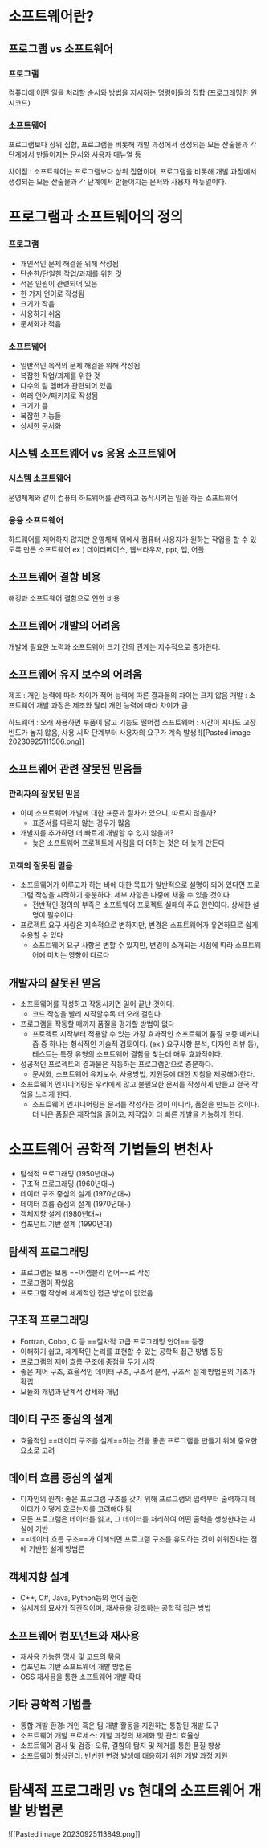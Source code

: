 # 소프트웨어란?
## 프로그램 vs 소프트웨어
### 프로그램
컴퓨터에 어떤 일을 처리할 순서와 방법을 지시하는 명령어들의 집합 (프로그래밍한 원시코드)
### 소프트웨어
프로그램보다 상위 집합, 프로그램을 비롯해 개발 과정에서 생성되는 모든 산출물과 각 단계에서 만들어지는 문서와 사용자 매뉴얼 등

차이점 : 소프트웨어는 프로그램보다 상위 집합이며, 프로그램을 비롯해 개발 과정에서 생성되는 모든 산출물과 각 단계에서 만들어지는 문서와 사용자 매뉴얼이다.
# 프로그램과 소프트웨어의 정의
### 프로그램
- 개인적인 문제 해결을 위해 작성됨 
-  단순한/단일한 작업/과제를 위한 것 
-  적은 인원이 관련되어 있음 
- 한 가지 언어로 작성됨 
-  크기가 작음 
-  사용하기 쉬움 
- 문서화가 적음
### 소프트웨어
- 일반적인 목적의 문제 해결을 위해 작성됨 
- 복잡한 작업/과제를 위한 것 
- 다수의 팀 멤버가 관련되어 있음 
-  여러 언어/패키지로 작성됨 
- 크기가 큼 
-  복잡한 기능들 
-  상세한 문서화

## 시스템 소프트웨어 vs 응용 소프트웨어

### 시스템 소프트웨어
운영체제와 같이 컴퓨터 하드웨어를 관리하고 동작시키는 일을 하는 소프트웨어
### 응용 소프트웨어
하드웨어를 제어하지 않지만 운영체제 위에서 컴퓨터 사용자가 원하는 작업을 할 수 있도록 만든 소프트웨어
ex ) 데이터베이스, 웹브라우저, ppt, 앱, 어플

## 소프트웨어 결함 비용
해킹과 소프트웨어 결함으로 인한 비용

## 소프트웨어 개발의 어려움
개발에 필요한 노력과 소프트웨어 크기 간의 관계는 지수적으로 증가한다.

## 소프트웨어 유지 보수의 어려움
제조 : 개인 능력에 따라 차이가 적어 능력에 따른 결과물의 차이는 크지 않음
개발 : 소프트웨어 개발 과정은 제조와 달리 개인 능력에 따라 차이가 큼

하드웨어 : 오래 사용하면 부품이 닳고 기능도 떨어점
소프트웨어 : 시간이 지나도 고장 빈도가 높지 않음, 사용 시작 단계부터 사용자의 요구가 계속 발생
![[Pasted image 20230925111506.png]]

## 소프트웨어 관련 잘못된 믿음들
### 관리자의 잘못된 믿음
- 이미 소프트웨어 개발에 대한 표준과 절차가 있으니, 따르지 않을까? 
	- 표준서를 따르지 않는 경우가 많음
- 개발자를 추가하면 더 빠르게 개발할 수 있지 않을까? 
	- 늦은 소프트웨어 프로젝트에 사람을 더 더하는 것은 더 늦게 만든다

### 고객의 잘못된 믿음
- 소프트웨어가 이루고자 하는 바에 대한 목표가 일반적으로 설명이 되어 있다면 프로그램 작성을 시작하기 충분하다. 세부 사항은 나중에 채울 수 있을 것이다. 
	- 전반적인 정의의 부족은 소프트웨어 프로젝트 실패의 주요 원인이다. 상세한 설명이 필수이다.
- 프로젝트 요구 사랑은 지속적으로 변하지만, 변경은 소프트웨어가 유연하므로 쉽게 수용할 수 있다 
	- 소프트웨어 요구 사항은 변할 수 있지만, 변경이 소개되는 시점에 따라 소프트웨어에 미치는 영향이 다르다

## 개발자의 잘못된 믿음
- 소프트웨어를 작성하고 작동시키면 일이 끝난 것이다.
	- 코드 작성을 빨리 시작할수록 더 오래 걸린다. 
- 프로그램을 작동할 때까지 품질을 평가할 방법이 없다
	- 프로젝트 시작부터 적용할 수 있는 가장 효과적인 소프트웨어 품질 보증 메커니즘 중 하나는 형식적인 기술적 검토이다. (ex ) 요구사항 분석, 디자인 리뷰 등), 테스트는 특정 유형의 소프트웨어 결함을 찾는데 매우 효과적이다.
- 성공적인 프로젝트의 결과물은 작동하는 프로그램만으로 충분하다.
	- 문서화, 소프트웨어 유지보수, 사용방법, 지원등에 대한 지침을 제공해야한다.
- 소프트웨어 엔지니어링은 우리에게 많고 불필요한 문서를 작성하게 만들고 결국 작업을 느리게 한다.
	- 소프트웨어 엔지니어링은 문서를 작성하는 것이 아니라, 품질을 만드는 것이다. 더 나은 품질은 재작업을 줄이고, 재작업이 더 빠른 개발을 가능하게 한다.

# 소프트웨어 공학적 기법들의 변천사

- 탐색적 프로그래밍 (1950년대~) 
- 구조적 프로그래밍 (1960년대~) 
- 데이터 구조 중심의 설계 (1970년대~) 
- 데이터 흐름 중심의 설계 (1970년대~) 
- 객체지향 설계 (1980년대~) 
-  컴포넌트 기반 설계 (1990년대)

## 탐색적 프로그래밍
- 프로그램은 보통 ==어셈블리 언어==로 작성
- 프로그램이 작았음
- 프로그램 작성에 체계적인 접근 방법이 없었음
## 구조적 프로그래밍
- Fortran, Cobol, C 등 ==절차적 고급 프로그래밍 언어== 등장
- 이해하기 쉽고, 체계적인 논리를 표현할 수 있는 공학적 접근 방법 등장
- 프로그램의 제어 흐름 구조에 중점을 두기 시작
- 좋은 제어 구조, 효율적인 데이터 구조, 구조적 분석, 구조적 설계 방법론의 기초가 확립
- 모듈화 개념과 단계적 상세화 개념

## 데이터 구조 중심의 설계
- 효율적인 ==데이터 구조를 설계==하는 것을 좋은 프로그램을 만들기 위해 중요한 요소로 고려
## 데이터 흐름 중심의 설계
- 디자인의 원칙: 좋은 프로그램 구조를 갖기 위해 프로그램의 입력부터 출력까지 데이터가 어떻게 흐르는지를 고려해야 됨
- 모든 프로그램은 데이터를 읽고, 그 데이터를 처리하여 어떤 출력을 생성한다는 사실에 기반
- ==데이터 흐름 구조==가 이해되면 프로그램 구조를 유도하는 것이 쉬워진다는 점에 기반한 설계 방법론
## 객체지향 설계
- C++, C#, Java, Python등의 언어 출현
- 실세계의 묘사가 직관적이며, 재사용을 강조하는 공학적 접근 방법

## 소프트웨어 컴포넌트와 재사용
- 재사용 가능한 명세 및 코드의 묶음
- 컴포넌트 기반 소프트웨어 개발 방법론
- OSS 재사용을 통한 소프트웨어 개발 확대

## 기타 공학적 기법들
- 통합 개발 환경: 개인 혹은 팀 개발 활동을 지원하는 통합된 개발 도구 
- 소프트웨어 개발 프로세스: 개발 과정의 체계화 및 관리 효율성
- 소프트웨어 검사 및 검증: 오류, 결함의 탐지 및 제거를 통한 품질 향상 
-  소프트웨어 형상관리: 빈번한 변경 발생에 대응하기 위한 개발 과정 지원

# 탐색적 프로그래밍 vs 현대의 소프트웨어 개발 방법론

![[Pasted image 20230925113849.png]]



